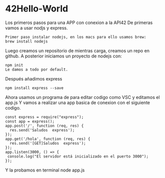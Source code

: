 # 42Hello-World
Los primeros pasos para una APP con conexion a la API42
De primeras vamos a usar nodjs y express.

    Primer paso instalar nodejs, en los macs para ello usamos brew:
    brew install nodejs

Luego creamos un repositorio de mientras carga, creamos un repo en github.
A posterior iniciamos un proyecto de nodejs con:

    npm init
    Le damos a todo por default.

Después añadimos express

    npm install express --save
    
Ahora usamos un programa de para editar codigo como VSC y editamos el app.js
Y vamos a realizar una app basica de conexion con el siguiente codigo.

    const express = require("express");
    const app = express();
    app.post('/', function (req, res) {
      res.send('Saludos  express');
    });
    app.get('/hola', function (req, res) {
      res.send('[GET]Saludos  express');
    });
    app.listen(3000, () => {
     console.log("El servidor está inicializado en el puerto 3000");
    });
    
Y la probamos en terminal node app.js
